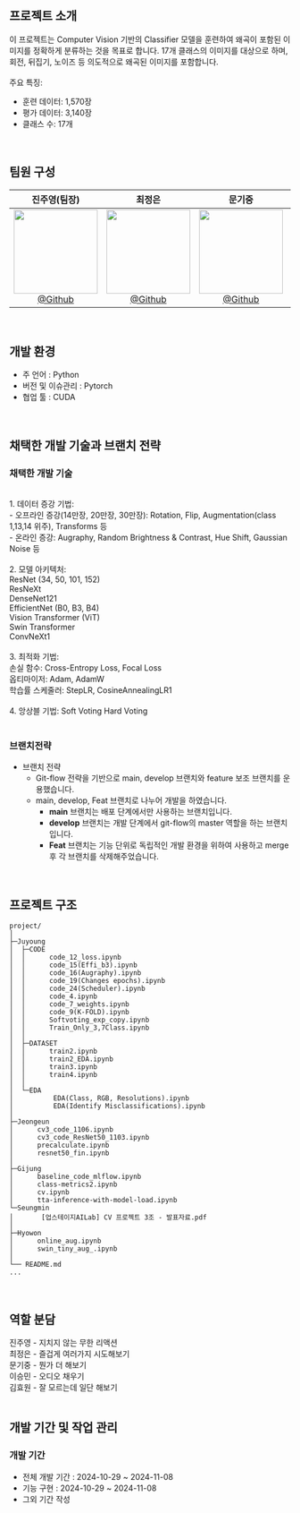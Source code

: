 ## 프로젝트 소개
이 프로젝트는 Computer Vision 기반의 Classifier 모델을 훈련하여 왜곡이 포함된 이미지를 정확하게 분류하는 것을 목표로 합니다. 17개 클래스의 이미지를 대상으로 하며, 회전, 뒤집기, 노이즈 등 의도적으로 왜곡된 이미지를 포함합니다.
<br>
<br>
주요 특징:
<br>
- 훈련 데이터: 1,570장
- 평가 데이터: 3,140장
- 클래스 수: 17개
<br>

## 팀원 구성

<div align="center">

| **진주영(팀장)** | **최정은** | **문기중** | **이승민** | **김효원** |
| :------: |  :------: | :------: | :------: | :------: |
|[<img src="https://avatars.githubusercontent.com/u/156163982?v=4" height=150 width=150> <br/> @Github](https://github.com/) |[<img src="https://avatars.githubusercontent.com/u/156163982?v=4" height=150 width=150> <br/> @Github](https://github.com/) |[<img src="https://avatars.githubusercontent.com/u/156163982?v=4" height=150 width=150> <br/> @Github](https://github.com/) |[<img src="https://avatars.githubusercontent.com/u/156163982?v=4" height=150 width=150> <br/> @Github](https://github.com/) |[<img src="https://avatars.githubusercontent.com/u/156163982?v=4" height=150 width=150> <br/> @Github](https://github.com/) |
</div>

<br>

## 개발 환경

- 주 언어 : Python
- 버전 및 이슈관리 : Pytorch 
- 협업 툴 : CUDA

<br>

## 채택한 개발 기술과 브랜치 전략

### 채택한 개발 기술
<br>
1. 데이터 증강 기법:
<br>
- 오프라인 증강(14만장, 20만장, 30만장): Rotation, Flip, Augmentation(class 1,13,14 위주), Transforms 등
<br>
- 온라인 증강: Augraphy, Random Brightness & Contrast, Hue Shift, Gaussian Noise 등
<br>
<br>
2. 모델 아키텍처:
<br>
ResNet (34, 50, 101, 152)
<br>
ResNeXt
<br>
DenseNet121
<br>
EfficientNet (B0, B3, B4)
<br>
Vision Transformer (ViT)
<br>
Swin Transformer
<br>
ConvNeXt1
<br>
<br>
3. 최적화 기법:
<br>
손실 함수: Cross-Entropy Loss, Focal Loss
<br>
옵티마이저: Adam, AdamW
<br>
학습률 스케줄러: StepLR, CosineAnnealingLR1
<br>
<br>
4. 앙상블 기법:
Soft Voting
Hard Voting
<br>
<br>

### 브랜치전략     
- 브랜치 전략
  - Git-flow 전략을 기반으로 main, develop 브랜치와 feature 보조 브랜치를 운용했습니다.
  - main, develop, Feat 브랜치로 나누어 개발을 하였습니다.
    - **main** 브랜치는 배포 단계에서만 사용하는 브랜치입니다.
    - **develop** 브랜치는 개발 단계에서 git-flow의 master 역할을 하는 브랜치입니다.
    - **Feat** 브랜치는 기능 단위로 독립적인 개발 환경을 위하여 사용하고 merge 후 각 브랜치를 삭제해주었습니다.


<br>

## 프로젝트 구조
```
project/
│
├─Juyoung
│  ├─CODE
│  │      code_12_loss.ipynb
│  │      code_15(Effi_b3).ipynb
│  │      code_16(Augraphy).ipynb
│  │      code_19(Changes epochs).ipynb
│  │      code_24(Scheduler).ipynb
│  │      code_4.ipynb
│  │      code_7_weights.ipynb
│  │      code_9(K-FOLD).ipynb
│  │      Softvoting_exp_copy.ipynb
│  │      Train_Only_3,7Class.ipynb
│  │
│  ├─DATASET
│  │      train2.ipynb
│  │      train2_EDA.ipynb
│  │      train3.ipynb
│  │      train4.ipynb
│  │
│  └─EDA
│          EDA(Class, RGB, Resolutions).ipynb
│          EDA(Identify Misclassifications).ipynb
│
├─Jeongeun
│      cv3_code_1106.ipynb
│      cv3_code_ResNet50_1103.ipynb
│      precalculate.ipynb
│      resnet50_fin.ipynb
│
├─Gijung
│      baseline_code_mlflow.ipynb
│      class-metrics2.ipynb
│      cv.ipynb
│      tta-inference-with-model-load.ipynb
└─Seungmin
│       [업스테이지AILab] CV 프로젝트 3조 - 발표자료.pdf
│
├─Hyowon
│      online_aug.ipynb
│      swin_tiny_aug_.ipynb
│
└── README.md
...

```
<br>

## 역할 분담

진주영 - 지치지 않는 무한 리액션
<br>
최정은 - 즐겁게 여러가지 시도해보기
<br>
문기중 - 뭔가 더 해보기
<br>
이승민 - 오디오 채우기
<br>
김효원 - 잘 모르는데 일단 해보기
<br>
<br>
## 개발 기간 및 작업 관리

### 개발 기간
- 전체 개발 기간 : 2024-10-29 ~ 2024-11-08
- 기능 구현 : 2024-10-29 ~ 2024-11-08
- 그외 기간 작성
  
<br>
